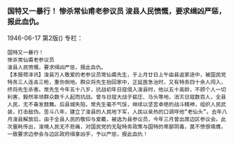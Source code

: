 ### 国特又一暴行！  惨杀常仙甫老参议员  浚县人民愤慨，要求缉凶严惩，报此血仇。

1946-06-17
第2版()
专栏：

    国特又一暴行！
    惨杀常仙甫老参议员
    浚县人民愤慨，要求缉凶严惩，报此血仇。
    【本报荷泽讯】浚县万人敬爱的老参议员常仙甫先生，于上月廿日上午由县返家途中，被国民党特务三人连击三枪，重伤倒地。群众将先生抬回家中，正延医急治时，又有特务四十余人闯入，终将先生杀害。常先生今年五十八岁，抗战初年日寇侵入浚县时，他以五十高龄，不顾个人一切利害，毅然率领群众数千人起而抗战。曾与日寇大战于裴庄、马头等地，消灭日寇数百人，全县人民，无不奋发鼓舞。后县城失陷，常先生毫不气馁，继续以坚苦卓绝的战斗精神，组织人民武装，打击敌伪。苦斗八年，建立了浚县的人民地下军，人民以亲热的口调呼他“老仙头”。去年八月浚县解放后，由于全县人民的敬仰与爱戴，被选为县参议员，今年三月曾出席边区参议会。此次噩耗传出，浚境人民无不悲痛，对国民党的无耻特务政策与国特的卑鄙阴毒，莫不愤恨填膺，一致要求边参会与边区政府缉拿凶手，予以严惩，报此血仇！
